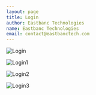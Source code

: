 ```yaml
---
layout: page
title: Login
author: Eastbanc Technologies
name: Eastbanc Technologies
email: contact@eastbanctech.com
---
```


![Login](https://user-images.githubusercontent.com/81990744/114445822-872ddd00-9b9e-11eb-8822-b6e1132c9810.png)

![Login1](https://user-images.githubusercontent.com/81990744/114445687-5a79c580-9b9e-11eb-815d-7b2451bc0ccd.png)

![Login2](https://user-images.githubusercontent.com/81990744/114445696-5fd71000-9b9e-11eb-83e5-0af046a0f91d.png)

![Login3](https://user-images.githubusercontent.com/81990744/114445707-62d20080-9b9e-11eb-8ab6-bb971695773c.png)


